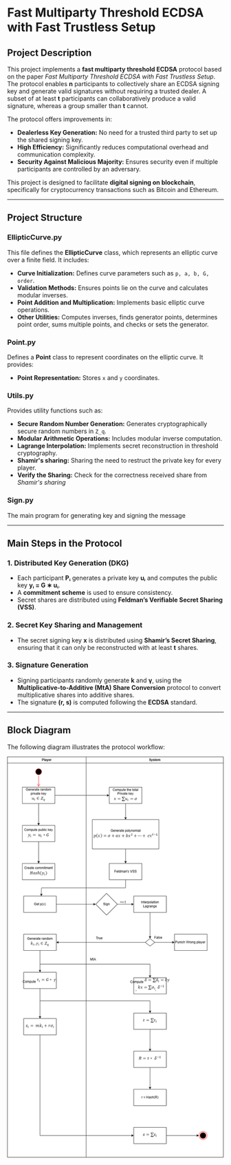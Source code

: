 # **Fast Multiparty Threshold ECDSA with Fast Trustless Setup**

## **Project Description**

This project implements a **fast multiparty threshold ECDSA** protocol based on the paper *Fast Multiparty Threshold ECDSA with Fast Trustless Setup*. The protocol enables **n** participants to collectively share an ECDSA signing key and generate valid signatures without requiring a trusted dealer. A subset of at least **t** participants can collaboratively produce a valid signature, whereas a group smaller than **t** cannot.

The protocol offers improvements in:

- **Dealerless Key Generation:** No need for a trusted third party to set up the shared signing key.
- **High Efficiency:** Significantly reduces computational overhead and communication complexity.
- **Security Against Malicious Majority:** Ensures security even if multiple participants are controlled by an adversary.

This project is designed to facilitate **digital signing on blockchain**, specifically for cryptocurrency transactions such as Bitcoin and Ethereum.

---

## **Project Structure**

### **EllipticCurve.py**

This file defines the **EllipticCurve** class, which represents an elliptic curve over a finite field. It includes:

- **Curve Initialization:** Defines curve parameters such as `p, a, b, G, order`.
- **Validation Methods:** Ensures points lie on the curve and calculates modular inverses.
- **Point Addition and Multiplication:** Implements basic elliptic curve operations.
- **Other Utilities:** Computes inverses, finds generator points, determines point order, sums multiple points, and checks or sets the generator.

### **Point.py**

Defines a **Point** class to represent coordinates on the elliptic curve. It provides:

- **Point Representation:** Stores `x` and `y` coordinates.

### **Utils.py**

Provides utility functions such as:

- **Secure Random Number Generation:** Generates cryptographically secure random numbers in `Z_q`.
- **Modular Arithmetic Operations:** Includes modular inverse computation.
- **Lagrange Interpolation:** Implements secret reconstruction in threshold cryptography.
- **Shamir's sharing:** Sharing the need to restruct the private key for every player.
- **Verify the Sharing:** Check for the correctness received share from _Shamir's sharing_

### **Sign.py**

The main program for generating key and signing the message

---

## **Main Steps in the Protocol**

### **1. Distributed Key Generation (DKG)**

- Each participant **Pᵢ** generates a private key **uᵢ** and computes the public key **yᵢ = G ∗ uᵢ**.
- A **commitment scheme** is used to ensure consistency.
- Secret shares are distributed using **Feldman’s Verifiable Secret Sharing (VSS)**.

### **2. Secret Key Sharing and Management**

- The secret signing key **x** is distributed using **Shamir’s Secret Sharing**, ensuring that it can only be reconstructed with at least **t** shares.

### **3. Signature Generation**

- Signing participants randomly generate **k** and **γ**, using the **Multiplicative-to-Additive (MtA) Share Conversion** protocol to convert multiplicative shares into additive shares.
- The signature **(r, s)** is computed following the **ECDSA** standard.

---

## **Block Diagram**

The following diagram illustrates the protocol workflow:

![Block Diagram](signing.drawio.png)
